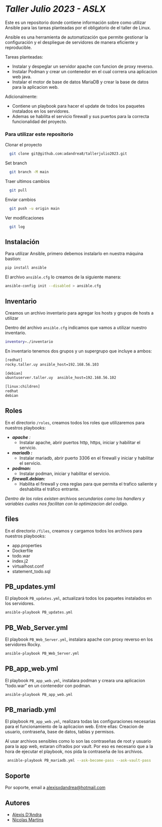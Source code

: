 # _Taller Julio 2023 - ASLX_ 
Este es un repositorio donde contiene información sobre como utilizar Ansible para las tareas planteadas por el obligatorio de el taller de Linux.

Ansible es una herramienta de automatización que permite gestionar la configuración y el despliegue de servidores de manera eficiente y reproducible.

Tareas planteadas:
   - Instalar y despeglar un servidor apache con funcion de proxy reverso.
   - Instalar Podman y crear un contenedor en el cual correra una aplicacion web java.
   - Instalar el motor de base de datos MariaDB y crear la base de datos para la aplicacion web.

Adicionalmente:
  -  Contiene un playbook para hacer el update de todos los paquetes instalados en los servidores.
  -  Ademas se habilita el servicio firewall y sus puertos para la correcta funcionalidad del proyecto.



### Para utilizar este repositorio

Clonar el proyecto

```bash
  git clone git@github.com:adandrea8/tallerjulio2023.git
```

Set branch

```bash
  git branch -M main
```
Traer ultimos cambios

```bash
  git pull
```

Enviar cambios

```bash
  git push -u origin main
```

Ver modificaciones

```bash
  git log
```

## Instalación

Para utilizar Ansible, primero debemos instalarlo en nuestra máquina bastion:

```bash
pip install ansible
```

El archivo `ansible.cfg` lo creamos de la siguiente manera:

```bash
ansible-config init --disabled > ansible.cfg
```


## Inventario
Creamos un archivo inventario para agregar los hosts y grupos de hosts a utilizar 

Dentro del archivo `ansible.cfg` indicamos que vamos a utilizar nuestro inventario.

```bash
inventory=./inventario
```
En inventario tenemos dos grupos y un supergrupo que incluye a ambos:

```bash
[redhat]
rocky.taller.uy	ansible_host=192.168.56.103

[debian]
ubuntuserver.taller.uy	ansible_host=192.168.56.102

[linux:children]
redhat
debian 
```


## Roles

En el directorio `/roles`, creamos todos los roles que utilizaremos para nuestros playbooks:

- _**apache** :_
  - Instalar apache, abrir puertos http, https, iniciar y habilitar el servicio.
- _**mariadb :**_
  - Instalar mariadb, abrir puerto 3306 en el firewall y iniciar y habilitar el servicio.
- _**podman:**_
  - Instalar podman, iniciar y habilitar el servicio.
- _**firewall.debian:**_
    - Habilita el firewall y crea reglas para que permita el trafico saliente y deshabilita el tráfico entrante.


_Dentro de los roles existen archivos secundarios como los handlers y variables cuales nos facilitan con la optimizacion del codigo._


## files
En el directorio `/files`, creamos y cargamos todos los archivos para nuestros playbooks:

- app.properties
- Dockerfile
- todo.war
- index.j2
- virtualhost.conf
- statement_todo.sql


## PB_updates.yml

El playbook `PB_updates.yml`, actualizará todos los paquetes instalados en los servidores.

```bash
ansible-playbook PB_updates.yml
```


## PB_Web_Server.yml

El playbook `PB_Web_Server.yml`, instalara apache con proxy reverso en los servidores Rocky.

```bash
ansible-playbook PB_Web_Server.yml
```

## PB_app_web.yml

El playbook `PB_app_web.yml`, instalara podman y creara una aplicacion "todo.war" en un contenedor con podman.

```bash
ansible-playbook PB_app_web.yml
```

## PB_mariadb.yml

El playbook `PB_app_web.yml`, realizara todas las configuraciones necesarias para el funcionamiento de la aplicacion web. Entre ellas: Creacion de usuario, contraseña, base de datos, tablas y permisos.

Al usar archivos sensibles como lo son las contraseñas de root y usuario para la app web, estaran cifrados por vault.
Por eso es necesario que a la hora de ejecutar el playbook, nos pida la contraseña de los archivos. 

```bash
 ansible-playbook PB_mariadb.yml --ask-become-pass --ask-vault-pass
```


## Soporte

Por soporte, email a alexisxdandrea@hotmail.com


## Autores

- [Alexis D'Andra](https://www.github.com/adandrea8)
- [Nicolas Martins](https://github.com/nicolasemm)


